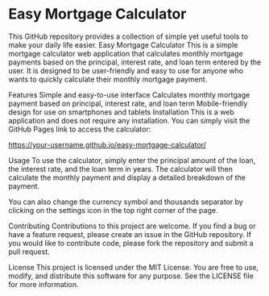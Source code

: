 # Easy Mortgage Calculator
 This GitHub repository provides a collection of simple yet useful tools to make your daily life easier.
Easy Mortgage Calculator
This is a simple mortgage calculator web application that calculates monthly mortgage payments based on the principal, interest rate, and loan term entered by the user. It is designed to be user-friendly and easy to use for anyone who wants to quickly calculate their monthly mortgage payment.

Features
Simple and easy-to-use interface
Calculates monthly mortgage payment based on principal, interest rate, and loan term
Mobile-friendly design for use on smartphones and tablets
Installation
This is a web application and does not require any installation. You can simply visit the GitHub Pages link to access the calculator:

https://your-username.github.io/easy-mortgage-calculator/

Usage
To use the calculator, simply enter the principal amount of the loan, the interest rate, and the loan term in years. The calculator will then calculate the monthly payment and display a detailed breakdown of the payment.

You can also change the currency symbol and thousands separator by clicking on the settings icon in the top right corner of the page.

Contributing
Contributions to this project are welcome. If you find a bug or have a feature request, please create an issue in the GitHub repository. If you would like to contribute code, please fork the repository and submit a pull request.

License
This project is licensed under the MIT License. You are free to use, modify, and distribute this software for any purpose. See the LICENSE file for more information.
